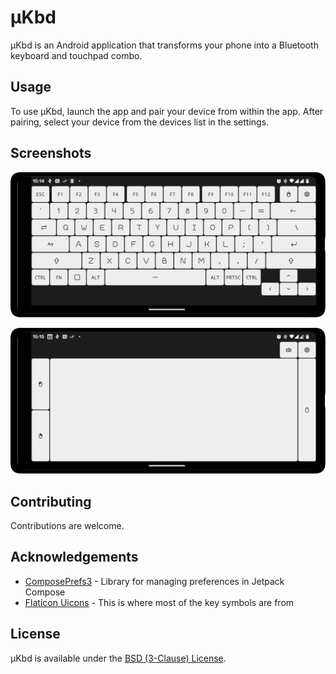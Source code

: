 # µKbd

µKbd is an Android application that transforms your phone into a Bluetooth keyboard and touchpad combo.

## Usage

To use µKbd, launch the app and pair your device from within the app. After pairing, select your device from the devices list in the settings.

## Screenshots

![](screenshot1.png)

![](screenshot2.png)

## Contributing

Contributions are welcome.

## Acknowledgements

- [ComposePrefs3](https://github.com/JamalMulla/ComposePrefs3) - Library for managing preferences in Jetpack Compose
- [Flaticon Uicons](https://www.flaticon.com/uicons) - This is where most of the key symbols are from

## License

µKbd is available under the [BSD (3-Clause) License](https://opensource.org/licenses/BSD-3-Clause).
